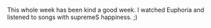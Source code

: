 
This whole week has been kind a good week. I watched Euphoria and listened to songs with supremeS happiness. ;)
